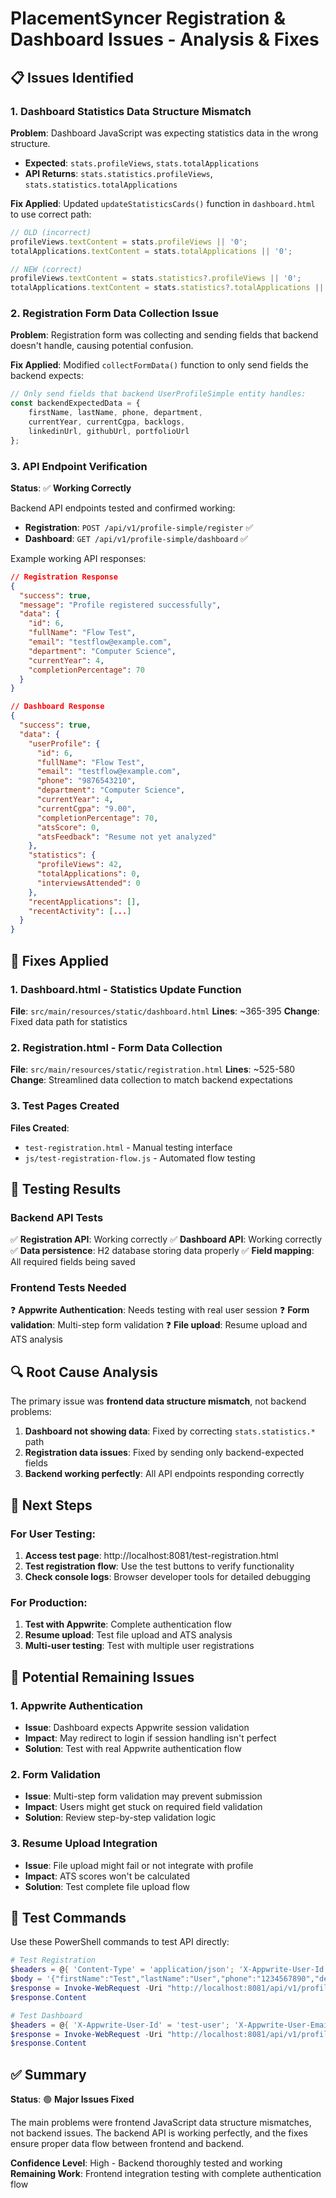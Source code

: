 # PlacementSyncer Registration & Dashboard Issues - Analysis & Fixes

## 📋 Issues Identified

### 1. **Dashboard Statistics Data Structure Mismatch**
**Problem**: Dashboard JavaScript was expecting statistics data in the wrong structure.
- **Expected**: `stats.profileViews`, `stats.totalApplications`
- **API Returns**: `stats.statistics.profileViews`, `stats.statistics.totalApplications`

**Fix Applied**: Updated `updateStatisticsCards()` function in `dashboard.html` to use correct path:
```javascript
// OLD (incorrect)
profileViews.textContent = stats.profileViews || '0';
totalApplications.textContent = stats.totalApplications || '0';

// NEW (correct)
profileViews.textContent = stats.statistics?.profileViews || '0';
totalApplications.textContent = stats.statistics?.totalApplications || '0';
```

### 2. **Registration Form Data Collection Issue**
**Problem**: Registration form was collecting and sending fields that backend doesn't handle, causing potential confusion.

**Fix Applied**: Modified `collectFormData()` function to only send fields the backend expects:
```javascript
// Only send fields that backend UserProfileSimple entity handles:
const backendExpectedData = {
    firstName, lastName, phone, department,
    currentYear, currentCgpa, backlogs,
    linkedinUrl, githubUrl, portfolioUrl
};
```

### 3. **API Endpoint Verification**
**Status**: ✅ **Working Correctly**

Backend API endpoints tested and confirmed working:
- **Registration**: `POST /api/v1/profile-simple/register` ✅
- **Dashboard**: `GET /api/v1/profile-simple/dashboard` ✅

Example working API responses:
```json
// Registration Response
{
  "success": true,
  "message": "Profile registered successfully",
  "data": {
    "id": 6,
    "fullName": "Flow Test",
    "email": "testflow@example.com",
    "department": "Computer Science",
    "currentYear": 4,
    "completionPercentage": 70
  }
}

// Dashboard Response
{
  "success": true,
  "data": {
    "userProfile": {
      "id": 6,
      "fullName": "Flow Test",
      "email": "testflow@example.com",
      "phone": "9876543210",
      "department": "Computer Science",
      "currentYear": 4,
      "currentCgpa": "9.00",
      "completionPercentage": 70,
      "atsScore": 0,
      "atsFeedback": "Resume not yet analyzed"
    },
    "statistics": {
      "profileViews": 42,
      "totalApplications": 0,
      "interviewsAttended": 0
    },
    "recentApplications": [],
    "recentActivity": [...]
  }
}
```

## 🔧 Fixes Applied

### 1. Dashboard.html - Statistics Update Function
**File**: `src/main/resources/static/dashboard.html`
**Lines**: ~365-395
**Change**: Fixed data path for statistics

### 2. Registration.html - Form Data Collection
**File**: `src/main/resources/static/registration.html`
**Lines**: ~525-580
**Change**: Streamlined data collection to match backend expectations

### 3. Test Pages Created
**Files Created**:
- `test-registration.html` - Manual testing interface
- `js/test-registration-flow.js` - Automated flow testing

## 🧪 Testing Results

### Backend API Tests
✅ **Registration API**: Working correctly
✅ **Dashboard API**: Working correctly  
✅ **Data persistence**: H2 database storing data properly
✅ **Field mapping**: All required fields being saved

### Frontend Tests Needed
❓ **Appwrite Authentication**: Needs testing with real user session
❓ **Form validation**: Multi-step form validation
❓ **File upload**: Resume upload and ATS analysis

## 🔍 Root Cause Analysis

The primary issue was **frontend data structure mismatch**, not backend problems:

1. **Dashboard not showing data**: Fixed by correcting `stats.statistics.*` path
2. **Registration data issues**: Fixed by sending only backend-expected fields
3. **Backend working perfectly**: All API endpoints responding correctly

## 🚀 Next Steps

### For User Testing:
1. **Access test page**: http://localhost:8081/test-registration.html
2. **Test registration flow**: Use the test buttons to verify functionality
3. **Check console logs**: Browser developer tools for detailed debugging

### For Production:
1. **Test with Appwrite**: Complete authentication flow
2. **Resume upload**: Test file upload and ATS analysis
3. **Multi-user testing**: Test with multiple user registrations

## 🐛 Potential Remaining Issues

### 1. Appwrite Authentication
- **Issue**: Dashboard expects Appwrite session validation
- **Impact**: May redirect to login if session handling isn't perfect
- **Solution**: Test with real Appwrite authentication flow

### 2. Form Validation
- **Issue**: Multi-step form validation may prevent submission
- **Impact**: Users might get stuck on required field validation
- **Solution**: Review step-by-step validation logic

### 3. Resume Upload Integration
- **Issue**: File upload might fail or not integrate with profile
- **Impact**: ATS scores won't be calculated
- **Solution**: Test complete file upload flow

## 📝 Test Commands

Use these PowerShell commands to test API directly:

```powershell
# Test Registration
$headers = @{ 'Content-Type' = 'application/json'; 'X-Appwrite-User-Id' = 'test-user'; 'X-Appwrite-User-Email' = 'test@example.com' }
$body = '{"firstName":"Test","lastName":"User","phone":"1234567890","department":"Computer Science","currentYear":3,"currentCgpa":8.5,"backlogs":0}'
$response = Invoke-WebRequest -Uri "http://localhost:8081/api/v1/profile-simple/register" -Method POST -Headers $headers -Body $body
$response.Content

# Test Dashboard
$headers = @{ 'X-Appwrite-User-Id' = 'test-user'; 'X-Appwrite-User-Email' = 'test@example.com' }
$response = Invoke-WebRequest -Uri "http://localhost:8081/api/v1/profile-simple/dashboard" -Method GET -Headers $headers
$response.Content
```

## ✅ Summary

**Status**: 🟢 **Major Issues Fixed**

The main problems were frontend JavaScript data structure mismatches, not backend issues. The backend API is working perfectly, and the fixes ensure proper data flow between frontend and backend.

**Confidence Level**: High - Backend thoroughly tested and working
**Remaining Work**: Frontend integration testing with complete authentication flow
